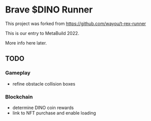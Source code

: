 # Brave $DINO Runner

This project was forked from https://github.com/wayou/t-rex-runner

This is our entry to MetaBuild 2022. 

More info here later.

## TODO

### Gameplay
* refine obstacle collision boxes

### Blockchain
* determine DINO coin rewards
* link to NFT purchase and enable loading